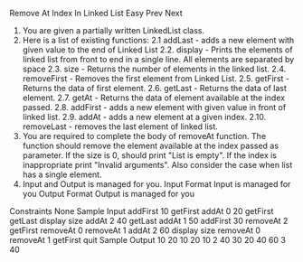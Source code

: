 
Remove At Index In Linked List
Easy  Prev   Next
1. You are given a partially written LinkedList class.
2. Here is a list of existing functions:
2.1 addLast - adds a new element with given value to the end of Linked List
   2.2. display - Prints the elements of linked list from front to end in a single line. All 
   elements are separated by space
  2.3. size - Returns the number of elements in the linked list.
  2.4. removeFirst - Removes the first element from Linked List. 
  2.5. getFirst - Returns the data of first element. 
  2.6. getLast - Returns the data of last element. 
  2.7. getAt - Returns the data of element available at the index passed. 
  2.8. addFirst - adds a new element with given value in front of linked list.
  2.9. addAt - adds a new element at a given index.
  2.10. removeLast - removes the last element of linked list.
3. You are required to complete the body of removeAt function. The function should remove the element available at the index passed as parameter. If the size is 0, should print "List is empty". If the index is inappropriate print "Invalid arguments". Also consider the case when list has a single element.
4. Input and Output is managed for you.
Input Format
Input is managed for you
Output Format
Output is managed for you

Constraints
None
Sample Input
addFirst 10
getFirst
addAt 0 20
getFirst
getLast
display
size
addAt 2 40
getLast
addAt 1 50
addFirst 30
removeAt 2
getFirst
removeAt 0
removeAt 1
addAt 2 60
display
size
removeAt 0
removeAt 1
getFirst
quit
Sample Output
10
20
10
20 10 
2
40
30
20 40 60 
3
40

